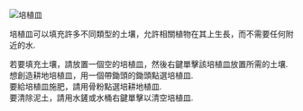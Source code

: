 ![培植皿](block:betterwithmods:planter)

培植皿可以填充許多不同類型的土壤，允許相關植物在其上生長，而不需要任何附近的水.

若要填充土壤，請放置一個空的培植皿，然後右鍵單擊該培植皿放置所需的土壤.  
想創造耕地培植皿，用一個帶鋤頭的鋤頭點選培植皿.  
要給培植皿施肥，請用骨粉點選培耕地植皿.  
要清除泥土，請用水鏟或水桶右鍵單擊以清空培植皿.  

